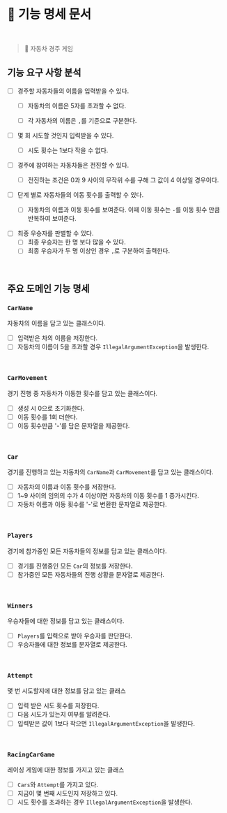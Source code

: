# 📂 기능 명세 문서

<br>

> 🚗 자동차 경주 게임 

## 기능 요구 사항 분석
- [ ] 경주할 자동차들의 이름을 입력받을 수 있다.
  - [ ] 자동차의 이름은 5자를 초과할 수 없다.
  - [ ] 각 자동차의 이름은 `,`를 기준으로 구분한다.


- [ ] 몇 회 시도할 것인지 입력받을 수 있다.
  - [ ] 시도 횟수는 1보다 작을 수 없다.


- [ ] 경주에 참여하는 자동차들은 전진할 수 있다.
  - [ ] 전진하는 조건은 0과 9 사이의 무작위 수를 구해 그 값이 4 이상일 경우이다.


- [ ] 단계 별로 자동차들의 이동 횟수를 출력할 수 있다.
  - [ ] 자동차의 이름과 이동 횟수를 보여준다. 이떼 이동 횟수는 `-`를 이동 횟수 만큼 반복하여 보여준다.


- [ ] 최종 우승자를 판별할 수 있다.
  - [ ] 최종 우승자는 한 명 보다 많을 수 있다.
  - [ ] 최종 우승자가 두 명 이상인 경우 `,`로 구분하여 출력한다.

<br>

## 주요 도메인 기능 명세

### `CarName`
자동차의 이름을 담고 있는 클래스이다.
- [ ] 입력받은 차의 이름을 저장한다.
- [ ] 자동차의 이름이 5을 초과할 경우 `IllegalArgumentException`을 발생한다.

<br>

### `CarMovement`
경기 진행 중 자동차가 이동한 횟수를 담고 있는 클래스이다.
- [ ] 생성 시 0으로 초기화한다.
- [ ] 이동 횟수를 1회 더한다.
- [ ] 이동 횟수만큼 '-'를 담은 문자열을 제공한다.

<br>

### `Car`
경기를 진행하고 있는 자동차의 `CarName`과 `CarMovement`를 담고 있는 클래스이다.
- [ ] 자동차의 이름과 이동 횟수를 저장한다.
- [ ] 1~9 사이의 임의의 수가 4 이상이면 자동차의 이동 횟수를 1 증가시킨다.
- [ ] 자동차 이름과 이동 횟수를 '-'로 변환한 문자열로 제공한다.

<br>

### `Players`
경기에 참가중인 모든 자동차들의 정보를 담고 있는 클래스이다.
- [ ] 경기를 진행중인 모든 `Car`의 정보를 저장한다.
- [ ] 참가중인 모든 자동차들의 진행 상황을 문자열로 제공한다.

<br>

### `Winners`
우승자들에 대한 정보를 담고 있는 클래스이다.
- [ ] `Players`를 입력으로 받아 우승자를 판단한다.
- [ ] 우승자들에 대한 정보를 문자열로 제공한다.

<br>

### `Attempt`
몇 번 시도할지에 대한 정보를 담고 있는 클래스
- [ ] 입력 받은 시도 횟수를 저장한다.
- [ ] 다음 시도가 있는지 여부를 알려준다.
- [ ] 입력받은 값이 1보다 작으면 `IllegalArgumentException`을 발생한다.

<br>

### `RacingCarGame`
레이싱 게임에 대한 정보를 가지고 있는 클래스
- [ ] `Cars`와 `Attempt`를 가지고 있다.
- [ ] 지금이 몇 번째 시도인지 저장하고 있다.
- [ ] 시도 횟수를 초과하는 경우 `IllegalArgumentException`을 발생한다.

<br>
